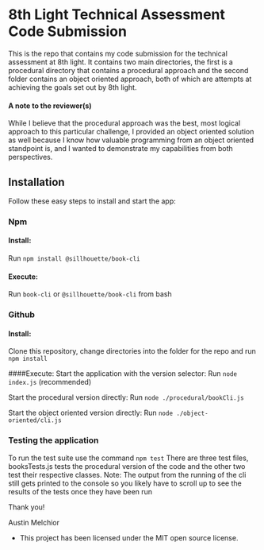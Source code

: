 # 8th Light Technical Assessment Code Submission

This is the repo that contains my code submission for the technical assessment at 8th light. It contains two main directories, the first is a procedural directory that contains a procedural approach and the second folder contains an object oriented approach, both of which are attempts at achieving the goals set out by 8th light.

#### A note to the reviewer(s)

While I believe that the procedural approach was the best, most logical approach to this particular challenge, I provided an object oriented solution as well because I know how valuable programming from an object oriented standpoint is, and I wanted to demonstrate my capabilities from both perspectives.

## Installation

Follow these easy steps to install and start the app:

### Npm

#### Install:

Run `npm install @sillhouette/book-cli`

#### Execute:

Run `book-cli` or `@sillhouette/book-cli` from bash

### Github

#### Install:

Clone this repository, change directories into the folder for the repo and run `npm install`

####Execute:
Start the application with the version selector: Run `node index.js` (recommended)

Start the procedural version directly: Run `node ./procedural/bookCli.js`

Start the object oriented version directly: Run `node ./object-oriented/cli.js`

### Testing the application

To run the test suite use the command `npm test`
There are three test files, booksTests.js tests the procedural version of the code and the other two test their respective classes.
Note: The output from the running of the cli still gets printed to the console so you likely have to scroll up to see the results of the tests once they have been run

Thank you!

Austin Melchior

- This project has been licensed under the MIT open source license.
